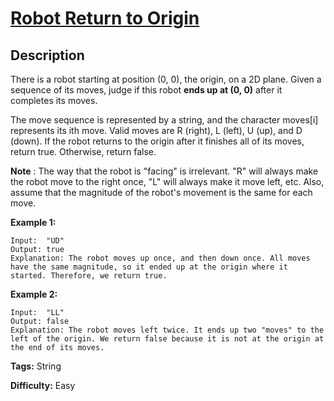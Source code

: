 # [Robot Return to Origin][title]

## Description

There is a robot starting at position (0, 0), the origin, on a 2D plane. Given
a sequence of its moves, judge if this robot **ends up at (0, 0)** after it
completes its moves.

The move sequence is represented by a string, and the character moves[i]
represents its ith move. Valid moves are R (right), L (left), U (up), and D
(down). If the robot returns to the origin after it finishes all of its moves,
return true. Otherwise, return false.

**Note** : The way that the robot is "facing" is irrelevant. "R" will always
make the robot move to the right once, "L" will always make it move left, etc.
Also, assume that the magnitude of the robot's movement is the same for each
move.

**Example 1:**


```
Input:  "UD"
Output: true
Explanation: The robot moves up once, and then down once. All moves have the same magnitude, so it ended up at the origin where it started. Therefore, we return true.
```



**Example 2:**


```
Input:  "LL"
Output: false
Explanation: The robot moves left twice. It ends up two "moves" to the left of the origin. We return false because it is not at the origin at the end of its moves.
```


**Tags:** String

**Difficulty:** Easy

[title]: https://leetcode.com/problems/robot-return-to-origin
